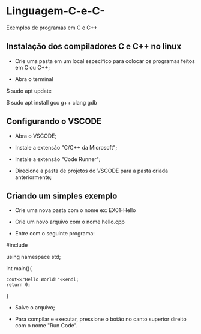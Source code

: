 # Linguagem-C-e-C-
Exemplos de programas em C e C++

## Instalação dos compiladores C e C++ no linux

- Crie uma pasta em um local específico para colocar os programas feitos em C ou C++;

- Abra o terminal

$ sudo apt update

$ sudo apt install gcc g++ clang gdb

## Configurando o VSCODE

- Abra o VSCODE;

- Instale a extensão "C/C++ da Microsoft";

- Instale a extensão "Code Runner";

- Direcione a pasta de projetos do VSCODE para a pasta criada anteriormente;

## Criando um simples exemplo

- Crie uma nova pasta com o nome ex: EX01-Hello

- Crie um novo arquivo com o nome hello.cpp

- Entre com o seguinte programa:

#include <iostream>

using namespace std;

int main(){

    cout<<"Hello World!"<<endl;
    return 0;
}

- Salve o arquivo;

- Para compilar e executar, pressione o botão no canto superior direito com o nome "Run Code".
